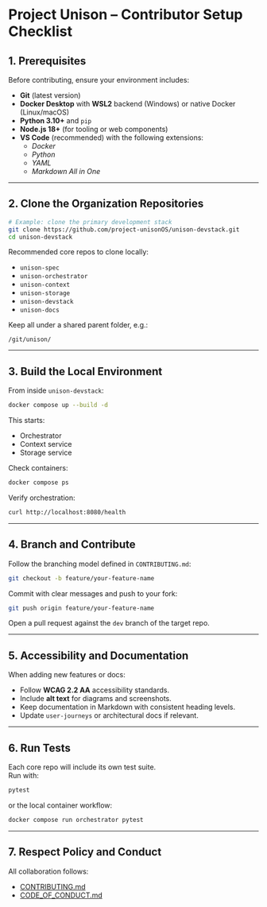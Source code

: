 # Project Unison – Contributor Setup Checklist

## 1. Prerequisites
Before contributing, ensure your environment includes:
- **Git** (latest version)  
- **Docker Desktop** with **WSL2** backend (Windows) or native Docker (Linux/macOS)  
- **Python 3.10+** and `pip`  
- **Node.js 18+** (for tooling or web components)  
- **VS Code** (recommended) with the following extensions:  
  - *Docker*  
  - *Python*  
  - *YAML*  
  - *Markdown All in One*

---

## 2. Clone the Organization Repositories
```bash
# Example: clone the primary development stack
git clone https://github.com/project-unisonOS/unison-devstack.git
cd unison-devstack
```

Recommended core repos to clone locally:
- `unison-spec`
- `unison-orchestrator`
- `unison-context`
- `unison-storage`
- `unison-devstack`
- `unison-docs`

Keep all under a shared parent folder, e.g.:
```
/git/unison/
```

---

## 3. Build the Local Environment
From inside `unison-devstack`:
```bash
docker compose up --build -d
```
This starts:
- Orchestrator  
- Context service  
- Storage service  

Check containers:
```bash
docker compose ps
```

Verify orchestration:
```bash
curl http://localhost:8080/health
```

---

## 4. Branch and Contribute
Follow the branching model defined in `CONTRIBUTING.md`:
```bash
git checkout -b feature/your-feature-name
```
Commit with clear messages and push to your fork:
```bash
git push origin feature/your-feature-name
```
Open a pull request against the `dev` branch of the target repo.

---

## 5. Accessibility and Documentation
When adding new features or docs:
- Follow **WCAG 2.2 AA** accessibility standards.  
- Include **alt text** for diagrams and screenshots.  
- Keep documentation in Markdown with consistent heading levels.  
- Update `user-journeys` or architectural docs if relevant.

---

## 6. Run Tests
Each core repo will include its own test suite.  
Run with:
```bash
pytest
```
or the local container workflow:
```bash
docker compose run orchestrator pytest
```

---

## 7. Respect Policy and Conduct
All collaboration follows:
- [CONTRIBUTING.md](CONTRIBUTING.md)  
- [CODE_OF_CONDUCT.md](CODE_OF_CONDUCT.md)
